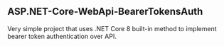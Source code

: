 ## ASP.NET-Core-WebApi-BearerTokensAuth
Very simple project that uses .NET Core 8 built-in method to implement bearer token authentication over API.
